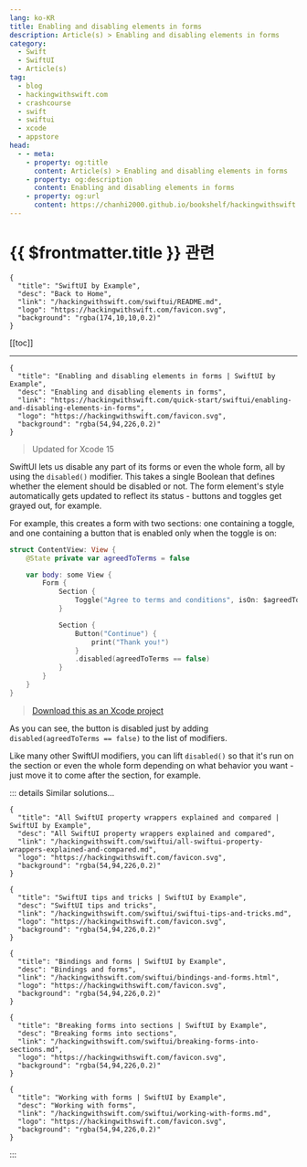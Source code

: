 ```yaml
---
lang: ko-KR
title: Enabling and disabling elements in forms
description: Article(s) > Enabling and disabling elements in forms
category:
  - Swift
  - SwiftUI
  - Article(s)
tag: 
  - blog
  - hackingwithswift.com
  - crashcourse
  - swift
  - swiftui
  - xcode
  - appstore
head:
  - - meta:
    - property: og:title
      content: Article(s) > Enabling and disabling elements in forms
    - property: og:description
      content: Enabling and disabling elements in forms
    - property: og:url
      content: https://chanhi2000.github.io/bookshelf/hackingwithswift.com/swiftui/enabling-and-disabling-elements-in-forms.html
---
```


# {{ $frontmatter.title }} 관련

```component VPCard
{
  "title": "SwiftUI by Example",
  "desc": "Back to Home",
  "link": "/hackingwithswift.com/swiftui/README.md",
  "logo": "https://hackingwithswift.com/favicon.svg",
  "background": "rgba(174,10,10,0.2)"
}
```

[[toc]]

---

```component VPCard
{
  "title": "Enabling and disabling elements in forms | SwiftUI by Example",
  "desc": "Enabling and disabling elements in forms",
  "link": "https://hackingwithswift.com/quick-start/swiftui/enabling-and-disabling-elements-in-forms",
  "logo": "https://hackingwithswift.com/favicon.svg",
  "background": "rgba(54,94,226,0.2)"
}
```

> Updated for Xcode 15

SwiftUI lets us disable any part of its forms or even the whole form, all by using the `disabled()` modifier. This takes a single Boolean that defines whether the element should be disabled or not. The form element's style automatically gets updated to reflect its status - buttons and toggles get grayed out, for example.

For example, this creates a form with two sections: one containing a toggle, and one containing a button that is enabled only when the toggle is on:

```swift
struct ContentView: View {
    @State private var agreedToTerms = false

    var body: some View {
        Form {
            Section {
                Toggle("Agree to terms and conditions", isOn: $agreedToTerms)
            }

            Section {
                Button("Continue") {
                    print("Thank you!")
                }
                .disabled(agreedToTerms == false)
            }
        }
    }
}
```

> [<VPIcon icon="fas fa-file-zipper"/>Download this as an Xcode project](https://hackingwithswift.com/files/projects/swiftui/enabling-and-disabling-elements-in-forms-1.zip)

<VidStack src="https://hackingwithswift.com/img/books/quick-start/swiftui/enabling-and-disabling-elements-in-forms-1~dark.mp4" />

As you can see, the button is disabled just by adding `disabled(agreedToTerms == false)` to the list of modifiers.

Like many other SwiftUI modifiers, you can lift `disabled()` so that it's run on the section or even the whole form depending on what behavior you want - just move it to come after the section, for example.

::: details Similar solutions…

```component VPCard
{
  "title": "All SwiftUI property wrappers explained and compared | SwiftUI by Example",
  "desc": "All SwiftUI property wrappers explained and compared",
  "link": "/hackingwithswift.com/swiftui/all-swiftui-property-wrappers-explained-and-compared.md",
  "logo": "https://hackingwithswift.com/favicon.svg",
  "background": "rgba(54,94,226,0.2)"
}
```

```component VPCard
{
  "title": "SwiftUI tips and tricks | SwiftUI by Example",
  "desc": "SwiftUI tips and tricks",
  "link": "/hackingwithswift.com/swiftui/swiftui-tips-and-tricks.md",
  "logo": "https://hackingwithswift.com/favicon.svg",
  "background": "rgba(54,94,226,0.2)"
}
```

```component VPCard
{
  "title": "Bindings and forms | SwiftUI by Example",
  "desc": "Bindings and forms",
  "link": "/hackingwithswift.com/swiftui/bindings-and-forms.html",
  "logo": "https://hackingwithswift.com/favicon.svg",
  "background": "rgba(54,94,226,0.2)"
}
```

```component VPCard
{
  "title": "Breaking forms into sections | SwiftUI by Example",
  "desc": "Breaking forms into sections",
  "link": "/hackingwithswift.com/swiftui/breaking-forms-into-sections.md",
  "logo": "https://hackingwithswift.com/favicon.svg",
  "background": "rgba(54,94,226,0.2)"
}
```

```component VPCard
{
  "title": "Working with forms | SwiftUI by Example",
  "desc": "Working with forms",
  "link": "/hackingwithswift.com/swiftui/working-with-forms.md",
  "logo": "https://hackingwithswift.com/favicon.svg",
  "background": "rgba(54,94,226,0.2)"
}
```

:::

